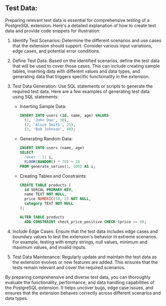 ## Test Data:
Preparing relevant test data is essential for comprehensive testing of a PostgreSQL extension. Here's a detailed explanation of how to create test data and provide code snippets for illustration:

1. Identify Test Scenarios: Determine the different scenarios and use cases that the extension should support. Consider various input variations, edge cases, and potential error conditions.

2. Define Test Data: Based on the identified scenarios, define the test data that will be used to cover those cases. This can include creating sample tables, inserting data with different values and data types, and generating data that triggers specific functionality in the extension.

3. Test Data Generation: Use SQL statements or scripts to generate the required test data. Here are a few examples of generating test data using SQL statements:

   - Inserting Sample Data:

     ```sql
     INSERT INTO users (id, name, age) VALUES
       (1, 'John Doe', 30),
       (2, 'Alice Smith', 25),
       (3, 'Bob Johnson', 40);
     ```

   - Generating Random Data:

     ```sql
     INSERT INTO users (name, age)
     SELECT
       'User ' || i,
       FLOOR(RANDOM() * 70) + 18
     FROM generate_series(1, 100) AS i;
     ```

   - Creating Tables and Constraints:

     ```sql
     CREATE TABLE products (
       id SERIAL PRIMARY KEY,
       name TEXT NOT NULL,
       price NUMERIC(10, 2) NOT NULL,
       category TEXT NOT NULL
     );

     ALTER TABLE products
       ADD CONSTRAINT check_price_positive CHECK (price >= 0);
     ```

4. Include Edge Cases: Ensure that the test data includes edge cases and boundary values to test the extension's behavior in extreme scenarios. For example, testing with empty strings, null values, minimum and maximum values, and invalid inputs.

5. Test Data Maintenance: Regularly update and maintain the test data as the extension evolves or new features are added. This ensures that the tests remain relevant and cover the required scenarios.

By preparing comprehensive and diverse test data, you can thoroughly evaluate the functionality, performance, and data handling capabilities of the PostgreSQL extension. It helps uncover bugs, edge case issues, and ensures that the extension behaves correctly across different scenarios and data types.
